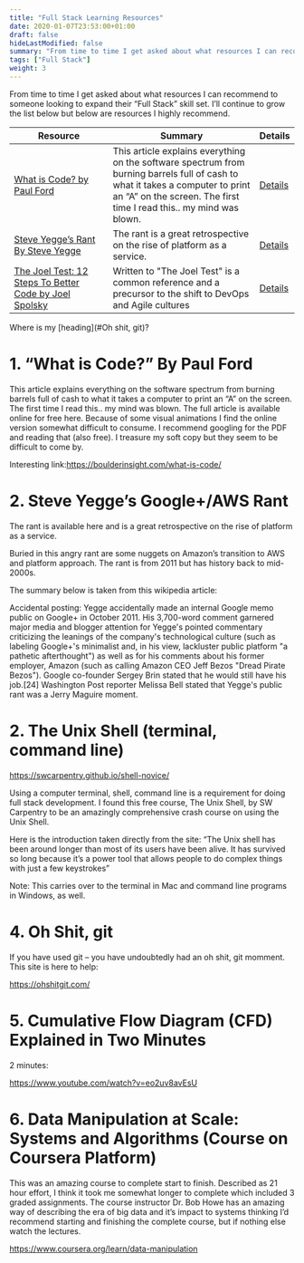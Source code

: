 ```yaml
---
title: "Full Stack Learning Resources"
date: 2020-01-07T23:53:00+01:00
draft: false
hideLastModified: false
summary: "From time to time I get asked about what resources I can recommend to someone looking to expand their “Full Stack” skill set.  I’ll continue to grow the list below but below are resources I highly recommend. "
tags: ["Full Stack"]
weight: 3
---
```


From time to time I get asked about what resources I can recommend to someone looking to expand their “Full Stack” skill set.  I’ll continue to grow the list below but below are resources I highly recommend. 
 
| Resource<img width=800/>  | Summary<img width=500/>|  Details |
|-----------|---------|---------|
|[What is Code? by Paul Ford](https://www.bloomberg.com/graphics/2015-paul-ford-what-is-code/)| This article explains everything on the software spectrum from burning barrels full of cash to what it takes a computer to print an “A” on the screen.  The first time I read this.. my mind was blown.|[Details](#WhatIsCode)|
|[Steve Yegge’s Rant By Steve Yegge](https://gist.github.com/chitchcock/1281611/)|The rant is a great retrospective on the rise of platform as a service.|[Details](#Rant)|
|[The Joel Test: 12 Steps To Better Code by Joel Spolsky](https://www.joelonsoftware.com/2000/08/09/the-joel-test-12-steps-to-better-code/)|Written to "The Joel Test" is a common reference and a precursor to the shift to DevOps and Agile cultures |[Details](#Rant)|


Where is my [heading](#Oh shit, git)?


<a id="WhatIsCode"></a>
# 1. “What is Code?” By Paul Ford

This article explains everything on the software spectrum from burning barrels full of cash to what it takes a computer to print an “A” on the screen.  The first time I read this.. my mind was blown. The full article is available online for free here.  Because of some visual animations I find the online version somewhat difficult to consume. I recommend googling for the PDF and reading that (also free).   I treasure my soft copy but they seem to be difficult to come by.

Interesting link:https://boulderinsight.com/what-is-code/

<a id="Rant"></a>
# 2. Steve Yegge’s Google+/AWS Rant

The rant is available here and is a great retrospective on the rise of platform as a service.

Buried in this angry rant are some nuggets on Amazon’s transition to AWS and platform approach. The rant is from 2011 but has history back to mid-2000s.

The summary below is  taken from this wikipedia article: 

Accidental posting: Yegge accidentally made an internal Google memo public on Google+ in October 2011. His 3,700-word comment garnered major media and blogger attention for Yegge's pointed commentary criticizing the leanings of the company's technological culture (such as labeling Google+'s minimalist and, in his view, lackluster public platform "a pathetic afterthought") as well as for his comments about his former employer, Amazon (such as calling Amazon CEO Jeff Bezos "Dread Pirate Bezos"). Google co-founder Sergey Brin stated that he would still have his job.[24] Washington Post reporter Melissa Bell stated that Yegge's public rant was a Jerry Maguire moment.
<a id="Oh shit, git"></a>




# 2. The Unix Shell (terminal, command line) 

https://swcarpentry.github.io/shell-novice/

Using a computer terminal, shell, command line is a requirement for doing full stack development.  I found this free course, The Unix Shell, by SW Carpentry to be an amazingly comprehensive crash course on using the Unix Shell.   

Here is the introduction taken directly from the site: “The Unix shell has been around longer than most of its users have been alive. It has survived so long because it’s a power tool that allows people to do complex things with just a few keystrokes”

 Note: This carries over to the terminal in Mac and command line programs in Windows, as well.




# 4. Oh Shit, git

If you have used git – you have undoubtedly had an oh shit, git momment.  This site is here to help:

https://ohshitgit.com/

# 5. Cumulative Flow Diagram (CFD) Explained in Two Minutes

2 minutes:

https://www.youtube.com/watch?v=eo2uv8avEsU

# 6. Data Manipulation at Scale: Systems and Algorithms (Course on Coursera Platform)

This was an amazing course to complete start to finish. Described as 21 hour effort,  I think it took me somewhat longer to complete which included 3 graded assignments. The course instructor Dr. Bob Howe has an amazing way of describing the era of big data and it’s impact to systems thinking  I’d recommend starting and finishing the complete course, but if nothing else watch the lectures. 

 https://www.coursera.org/learn/data-manipulation














